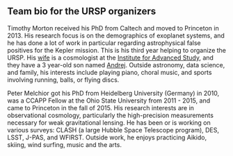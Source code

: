 Team bio for the URSP organizers
--------------------------------

Timothy Morton received his PhD from Caltech and moved to Princeton in 2013. His
research focus is on the demographics of exoplanet systems, and he has done a
lot of work in particular regarding astrophysical false positives for the Kepler
mission.  This is his third year helping to organize the URSP.  His [wife](http://www.sns.ias.edu/~verag/) is a
cosmologist at the [Institute for Advanced Study](https://www.ias.edu/), and they have a 3 year-old son
named [Andrej](https://www.youtube.com/watch?v=CAIhtf77jD0).  Outside astronomy, data science, and family, his interests
include playing piano, choral music, and sports involving running, balls, or
flying discs.

Peter Melchior got his PhD from Heidelberg University (Germany) in 2010, was a
CCAPP Fellow at the Ohio State University from 2011 - 2015, and came to
Princeton in the fall of 2015.
His research interests are in observational cosmology, particularly the
high-precision measurements necessary for weak gravitational lensing.
He has been or is working on various surveys: CLASH (a large Hubble Space
Telescope program), DES, LSST, J-PAS, and WFIRST.
Outside work, he enjoys practicing Aikido, skiing, wind surfing, music and the
arts.
